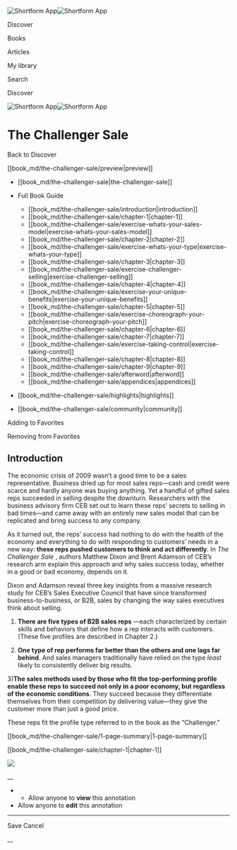 ![Shortform App](/img/logo.36a2399e.svg)![Shortform App](/img/logo-dark.70c1b072.svg)

Discover

Books

Articles

My library

Search

Discover

![Shortform App](/img/logo.36a2399e.svg)![Shortform App](/img/logo-dark.70c1b072.svg)

# The Challenger Sale

Back to Discover

[[book_md/the-challenger-sale/preview|preview]]

  * [[book_md/the-challenger-sale|the-challenger-sale]]
  * Full Book Guide

    * [[book_md/the-challenger-sale/introduction|introduction]]
    * [[book_md/the-challenger-sale/chapter-1|chapter-1]]
    * [[book_md/the-challenger-sale/exercise-whats-your-sales-model|exercise-whats-your-sales-model]]
    * [[book_md/the-challenger-sale/chapter-2|chapter-2]]
    * [[book_md/the-challenger-sale/exercise-whats-your-type|exercise-whats-your-type]]
    * [[book_md/the-challenger-sale/chapter-3|chapter-3]]
    * [[book_md/the-challenger-sale/exercise-challenger-selling|exercise-challenger-selling]]
    * [[book_md/the-challenger-sale/chapter-4|chapter-4]]
    * [[book_md/the-challenger-sale/exercise-your-unique-benefits|exercise-your-unique-benefits]]
    * [[book_md/the-challenger-sale/chapter-5|chapter-5]]
    * [[book_md/the-challenger-sale/exercise-choreograph-your-pitch|exercise-choreograph-your-pitch]]
    * [[book_md/the-challenger-sale/chapter-6|chapter-6]]
    * [[book_md/the-challenger-sale/chapter-7|chapter-7]]
    * [[book_md/the-challenger-sale/exercise-taking-control|exercise-taking-control]]
    * [[book_md/the-challenger-sale/chapter-8|chapter-8]]
    * [[book_md/the-challenger-sale/chapter-9|chapter-9]]
    * [[book_md/the-challenger-sale/afterword|afterword]]
    * [[book_md/the-challenger-sale/appendices|appendices]]
  * [[book_md/the-challenger-sale/highlights|highlights]]
  * [[book_md/the-challenger-sale/community|community]]



Adding to Favorites 

Removing from Favorites 

## Introduction

The economic crisis of 2009 wasn’t a good time to be a sales representative. Business dried up for most sales reps—cash and credit were scarce and hardly anyone was buying anything. Yet a handful of gifted sales reps succeeded in selling despite the downturn. Researchers with the business advisory firm CEB set out to learn these reps’ secrets to selling in bad times—and came away with an entirely new sales model that can be replicated and bring success to any company.

As it turned out, the reps’ success had nothing to do with the health of the economy and everything to do with responding to customers’ needs in a new way: **these reps pushed customers to think and act differently**. In _The Challenger Sale_ , authors Matthew Dixon and Brent Adamson of CEB’s research arm explain this approach and why sales success today, whether in a good or bad economy, depends on it.

Dixon and Adamson reveal three key insights from a massive research study for CEB’s Sales Executive Council that have since transformed business-to-business, or B2B, sales by changing the way sales executives think about selling.

1) **There are five types of B2B sales reps** —each characterized by certain skills and behaviors that define how a rep interacts with customers. (These five profiles are described in Chapter 2.)

2) **One type of rep performs far better than the others and one lags far behind**. And sales managers traditionally have relied on the type _least_ likely to consistently deliver big results.

3)**The sales methods used by those who fit the top-performing profile enable these reps to succeed not only in a poor economy, but regardless of the economic conditions**. They succeed because they differentiate themselves from their competition by delivering value—they give the customer more than just a good price.

These reps fit the profile type referred to in the book as the “Challenger.”

[[book_md/the-challenger-sale/1-page-summary|1-page-summary]]

[[book_md/the-challenger-sale/chapter-1|chapter-1]]

![](https://bat.bing.com/action/0?ti=56018282&Ver=2&mid=e37c6306-1db0-4b68-963c-a3248454020d&sid=1711133063fa11eebdec89a8b8ae3bbc&vid=171147a063fa11eea7440fcfeb230d96&vids=0&msclkid=N&pi=0&lg=en-US&sw=800&sh=600&sc=24&nwd=1&tl=Shortform%20%7C%20Book&p=https%3A%2F%2Fwww.shortform.com%2Fapp%2Fbook%2Fthe-challenger-sale%2Fintroduction&r=&lt=502&evt=pageLoad&sv=1&rn=833259)

__

  *   * Allow anyone to **view** this annotation
  * Allow anyone to **edit** this annotation



* * *

Save Cancel

__



